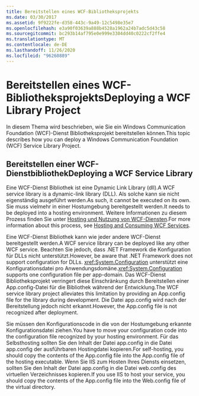 ```yaml
---
title: Bereitstellen eines WCF-Bibliotheksprojekts
ms.date: 03/30/2017
ms.assetid: 9f9222fe-d358-443c-9a49-12c5498e35e7
ms.openlocfilehash: e3a90f03639a888b4528a1962a24b7adc5d43c58
ms.sourcegitcommit: bc293b14af795e0e999e3304dd40c0222cf2ffe4
ms.translationtype: MT
ms.contentlocale: de-DE
ms.lasthandoff: 11/26/2020
ms.locfileid: "96260889"
---
```

# <a name="deploying-a-wcf-library-project"></a><span data-ttu-id="73108-102">Bereitstellen eines WCF-Bibliotheksprojekts</span><span class="sxs-lookup"><span data-stu-id="73108-102">Deploying a WCF Library Project</span></span>

<span data-ttu-id="73108-103">In diesem Thema wird beschrieben, wie Sie ein Windows Communication Foundation (WCF)-Dienst Bibliotheksprojekt bereitstellen können.</span><span class="sxs-lookup"><span data-stu-id="73108-103">This topic describes how you can deploy a Windows Communication Foundation (WCF) Service Library Project.</span></span>  
  
## <a name="deploying-a-wcf-service-library"></a><span data-ttu-id="73108-104">Bereitstellen einer WCF-Dienstbibliothek</span><span class="sxs-lookup"><span data-stu-id="73108-104">Deploying a WCF Service Library</span></span>  

 <span data-ttu-id="73108-105">Eine WCF-Dienst Bibliothek ist eine Dynamic Link Library (dll).</span><span class="sxs-lookup"><span data-stu-id="73108-105">A WCF service library is a dynamic-link library (DLL).</span></span> <span data-ttu-id="73108-106">Als solche kann sie nicht eigenständig ausgeführt werden.</span><span class="sxs-lookup"><span data-stu-id="73108-106">As such, it cannot be executed on its own.</span></span> <span data-ttu-id="73108-107">Sie muss vielmehr in einer Hostumgebung bereitgestellt werden.</span><span class="sxs-lookup"><span data-stu-id="73108-107">It needs to be deployed into a hosting environment.</span></span> <span data-ttu-id="73108-108">Weitere Informationen zu diesem Prozess finden Sie unter [Hosting und Nutzung von WCF-Diensten](/previous-versions/dotnet/articles/bb332338(v=msdn.10)).</span><span class="sxs-lookup"><span data-stu-id="73108-108">For more information about this process, see [Hosting and Consuming WCF Services](/previous-versions/dotnet/articles/bb332338(v=msdn.10)).</span></span>  
  
 <span data-ttu-id="73108-109">Eine WCF-Dienst Bibliothek kann wie jeder andere WCF-Dienst bereitgestellt werden.</span><span class="sxs-lookup"><span data-stu-id="73108-109">A WCF service library can be deployed like any other WCF service.</span></span> <span data-ttu-id="73108-110">Beachten Sie jedoch, dass .NET Framework die Konfiguration für DLLs nicht unterstützt.</span><span class="sxs-lookup"><span data-stu-id="73108-110">However, be aware that .NET Framework does not support configuration for DLLs.</span></span> <span data-ttu-id="73108-111"><xref:System.Configuration> unterstützt eine Konfigurationsdatei pro Anwendungsdomäne.</span><span class="sxs-lookup"><span data-stu-id="73108-111"><xref:System.Configuration> supports one configuration file per app-domain.</span></span> <span data-ttu-id="73108-112">Das WCF-Dienst Bibliotheksprojekt verringert diese Einschränkung durch Bereitstellen einer App.config-Datei für die Bibliothek während der Entwicklung.</span><span class="sxs-lookup"><span data-stu-id="73108-112">The WCF service library project alleviates this limitation by providing an App.config file for the library during development.</span></span> <span data-ttu-id="73108-113">Die Datei app.config wird nach der Bereitstellung jedoch nicht erkannt.</span><span class="sxs-lookup"><span data-stu-id="73108-113">However, the App.config file is not recognized after deployment.</span></span>  
  
 <span data-ttu-id="73108-114">Sie müssen den Konfigurationscode in die von der Hostumgebung erkannte Konfigurationsdatei ziehen.</span><span class="sxs-lookup"><span data-stu-id="73108-114">You have to move your configuration code into the configuration file recognized by your hosting environment.</span></span> <span data-ttu-id="73108-115">Für das Selbsthosting sollten Sie den Inhalt der Datei app.config in die Datei app.config der ausführbaren Hostingdatei kopieren.</span><span class="sxs-lookup"><span data-stu-id="73108-115">For self-hosting, you should copy the contents of the App.config file into the App.config file of the hosting executable.</span></span> <span data-ttu-id="73108-116">Wenn Sie IIS zum Hosten Ihres Diensts einsetzen, sollten Sie den Inhalt der Datei app.config in die Datei web.config des virtuellen Verzeichnisses kopieren.</span><span class="sxs-lookup"><span data-stu-id="73108-116">If you use IIS to host your service, you should copy the contents of the App.config file into the Web.config file of the virtual directory.</span></span>
